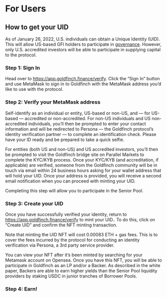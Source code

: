 # For Users

## How to get your UID&#x20;

As of January 26, 2022, U.S. individuals can obtain a Unique Identity (UID). This will allow US-based GFI holders to participate in [governance](https://docs.goldfinch.finance/goldfinch/governance#participation). However, only U.S. accredited investors will be able to participate in supplying capital to the protocol.

### Step 1: Sign In&#x20;

Head over to https://app.goldfinch.finance/verify. Click the “Sign In” button and use MetaMask to sign in to Goldfinch with the MetaMask address you’d like to use with the protocol.

### Step 2: Verify your MetaMask address&#x20;

Self-identify as an individual or entity, US-based or non-US, and — for US-based — accredited or non-accredited. For non-US individuals and US non-accredited individuals, you’ll then be prompted to enter your contact information and will be redirected to Persona — the Goldfinch protocol’s identity verification partner — to complete an identification check. Please have your ID ready and be prepared to take a quick selfie.

For entities (both US and non-US) and US accredited investors, you’ll then be prompted to visit the Goldfinch bridge site on Parallel Markets to complete the KYC/KYB process. Once your KYC/KYB (and accreditation, if applicable) are verified, someone from the Goldfinch community will be in touch via email within 24 business hours asking for your wallet address that will hold your UID. Once your address is provided, you will receive a second email notification when you can proceed with minting your UID.

Completing this step will allow you to participate in the Senior Pool.

### Step 3: Create your UID&#x20;

Once you have successfully verified your identity, return to https://app.goldfinch.finance/verify to mint your UID.. To do this, click on “Create UID” and confirm the NFT minting transaction.

Note that minting the UID NFT will cost 0.00083 ETH + gas fees. This is to cover the fees incurred by the protocol for conducting an identity verification via Persona, a 3rd party service provider.

You can view your NFT after it’s been minted by searching for your Metamask account on Opensea. Once you have this NFT, you will be able to participate in Goldfinch as an LP and/or a Backer. As described in the white paper, Backers are able to earn higher yields than the Senior Pool liquidity providers by staking USDC in junior tranches of Borrower Pools.

### Step 4: Earn!

